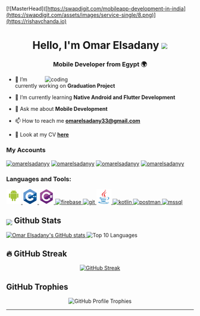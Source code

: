 [![MasterHead]([https://swapdigit.com/mobileapp-development-in-india](https://swapdigit.com/assets/images/service-single/8.png)](https://rishavchanda.io)
<h1 align="center">Hello, I'm Omar Elsadany <img src="https://media.giphy.com/media/hvRJCLFzcasrR4ia7z/giphy.gif" width="30"></h1>
<h3 align="center">Mobile Developer from Egypt 🌍</h3>

<img align="right" alt="coding" width="400" src="https://media.giphy.com/media/v1.Y2lkPTc5MGI3NjExbGM2Zm8ybjI3eGFucHlvYjFsaGJsdWQweXAzN3NyazEyOWM0c2c2biZlcD12MV9pbnRlcm5hbF9naWZfYnlfaWQmY3Q9cw/H7f5ZGjvKXBaLbBigO/giphy.gif">

- 🔭 I’m currently working on **Graduation Project**

- 🌱 I’m currently learning **Native Android and Flutter Development**

- 💬 Ask me about **Mobile Development**

- 📫 How to reach me **omarelsadany33@gmail.com**

- 📄 Look at my CV [**here**](https://drive.google.com/file/d/1cGk8q5O6qaiG0P7kvj3_YJCYssVRmQtP/view?usp=sharing)

<h3 align="left">My Accounts</h3>
<p align="left">
<a href="https://twitter.com/omarelsadany856" target="blank"><img align="center" src="https://raw.githubusercontent.com/rahuldkjain/github-profile-readme-generator/master/src/images/icons/Social/twitter.svg" alt="omarelsadanyy" height="30" width="40" /></a>
<a href="https://www.linkedin.com/in/omar-elsaadany-055661179/" target="blank"><img align="center" src="https://raw.githubusercontent.com/rahuldkjain/github-profile-readme-generator/master/src/images/icons/Social/linked-in-alt.svg" alt="omarelsadanyy" height="30" width="40" /></a>
<a href="https://web.facebook.com/omar.elsadany.10/" target="blank"><img align="center" src="https://raw.githubusercontent.com/rahuldkjain/github-profile-readme-generator/master/src/images/icons/Social/facebook.svg" alt="omarelsadanyy" height="30" width="40" /></a>
<a href="https://www.instagram.com/o_elsadany/" target="blank"><img align="center" src="https://raw.githubusercontent.com/rahuldkjain/github-profile-readme-generator/master/src/images/icons/Social/instagram.svg" alt="omarelsadanyy" height="30" width="40" /></a>
</p>

<h3 align="left">Languages and Tools:</h3>
<p align="left"> <a href="https://developer.android.com" target="_blank" rel="noreferrer"> <img src="https://raw.githubusercontent.com/devicons/devicon/master/icons/android/android-original-wordmark.svg" alt="android" width="40" height="40"/> </a> <a href="https://www.w3schools.com/cpp/" target="_blank" rel="noreferrer"> <img src="https://raw.githubusercontent.com/devicons/devicon/master/icons/cplusplus/cplusplus-original.svg" alt="cplusplus" width="40" height="40"/> </a>
  <a href="https://www.w3schools.com/cs/" target="_blank" rel="noreferrer"> <img src="https://raw.githubusercontent.com/devicons/devicon/master/icons/csharp/csharp-original.svg" alt="csharp" width="40" height="40"/> </a><a href="https://firebase.google.com/" target="_blank" rel="noreferrer"> <img src="https://www.vectorlogo.zone/logos/firebase/firebase-icon.svg" alt="firebase" width="40" height="40"/> </a> <a href="https://git-scm.com/" target="_blank" rel="noreferrer"> <img src="https://www.vectorlogo.zone/logos/git-scm/git-scm-icon.svg" alt="git" width="40" height="40"/> </a>   <a href="https://www.java.com" target="_blank" rel="noreferrer"> <img src="https://raw.githubusercontent.com/devicons/devicon/master/icons/java/java-original.svg" alt="java" width="40" height="40"/> </a> <a href="https://kotlinlang.org" target="_blank" rel="noreferrer"> <img src="https://www.vectorlogo.zone/logos/kotlinlang/kotlinlang-icon.svg" alt="kotlin" width="40" height="40"/> </a>   <a href="https://postman.com" target="_blank" rel="noreferrer"> <img src="https://www.vectorlogo.zone/logos/getpostman/getpostman-icon.svg" alt="postman" width="40" height="40"/> </a> 
  <a href="https://www.microsoft.com/en-us/sql-server" target="_blank" rel="noreferrer"> <img src="https://www.svgrepo.com/show/303229/microsoft-sql-server-logo.svg" alt="mssql" width="40" height="40"/> </a> </p>

## <img src="https://media1.giphy.com/media/v1.Y2lkPTc5MGI3NjExYzFhYzJkMmQ2MWQ3ZGY3MDhjZTE3MDI2Mzk3NzE1OWQyZTRlMmYwMCZjdD1z/iY8CRBdQXODJSCERIr/giphy.gif" width=5% valign="bottom"> Github Stats

<p align="left">
  <a href="https://github.com/anuraghazra/github-readme-stats">
    <img alt="Omar Elsadany's GitHub stats" src="https://github-readme-stats.vercel.app/api?username=omarelsadanyy&show_icons=true&count_private=true&locale=en&theme=transparent&layout=compact" height="230px"/>
  </a>
  <img src="https://github-readme-stats.vercel.app/api/top-langs?username=omarelsadanyy&langs_count=10&show_icons=true&locale=en&theme=transparent&layout=compact" alt="Top 10 Languages" height="230px"/>
</p>

## 🔥 GitHub Streak
<p align="center">
    <a href="https://github.com/omarelsadanyy">
        <img src="https://github-readme-streak-stats.herokuapp.com/?user=omarelsadanyy&theme=transparent&hide_border=false" alt="GitHub Streak" />
    </a>
</p>

## GitHub Trophies
<p align="center">
    <img src="https://github-profile-trophy.vercel.app/?username=omarelsadanyy&theme=onedark&no-frame=true&no-bg=true&margin-w=4" alt="GitHub Profile Trophies" />
</p>

---
